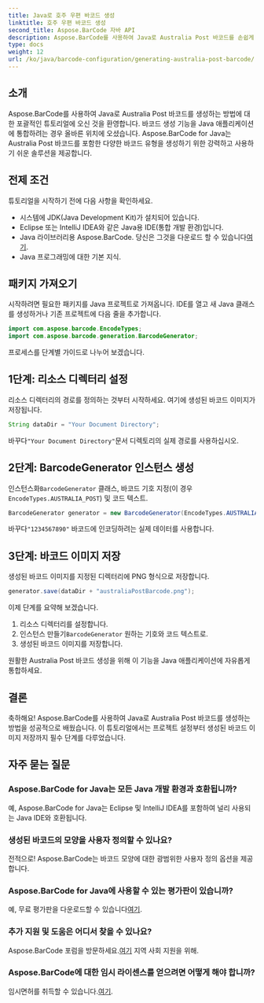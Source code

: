 ```yaml
---
title: Java로 호주 우편 바코드 생성
linktitle: 호주 우편 바코드 생성
second_title: Aspose.BarCode 자바 API
description: Aspose.BarCode를 사용하여 Java로 Australia Post 바코드를 손쉽게 생성하세요. 원활한 통합을 위해 단계별 튜토리얼을 따르세요.
type: docs
weight: 12
url: /ko/java/barcode-configuration/generating-australia-post-barcode/
---
```


## 소개

Aspose.BarCode를 사용하여 Java로 Australia Post 바코드를 생성하는 방법에 대한 포괄적인 튜토리얼에 오신 것을 환영합니다. 바코드 생성 기능을 Java 애플리케이션에 통합하려는 경우 올바른 위치에 오셨습니다. Aspose.BarCode for Java는 Australia Post 바코드를 포함한 다양한 바코드 유형을 생성하기 위한 강력하고 사용하기 쉬운 솔루션을 제공합니다.

## 전제 조건

튜토리얼을 시작하기 전에 다음 사항을 확인하세요.

- 시스템에 JDK(Java Development Kit)가 설치되어 있습니다.
- Eclipse 또는 IntelliJ IDEA와 같은 Java용 IDE(통합 개발 환경)입니다.
-  Java 라이브러리용 Aspose.BarCode. 당신은 그것을 다운로드 할 수 있습니다[여기](https://releases.aspose.com/barcode/java/).
- Java 프로그래밍에 대한 기본 지식.

## 패키지 가져오기

시작하려면 필요한 패키지를 Java 프로젝트로 가져옵니다. IDE를 열고 새 Java 클래스를 생성하거나 기존 프로젝트에 다음 줄을 추가합니다.

```java
import com.aspose.barcode.EncodeTypes;
import com.aspose.barcode.generation.BarcodeGenerator;
```

프로세스를 단계별 가이드로 나누어 보겠습니다.

## 1단계: 리소스 디렉터리 설정

리소스 디렉터리의 경로를 정의하는 것부터 시작하세요. 여기에 생성된 바코드 이미지가 저장됩니다.

```java
String dataDir = "Your Document Directory";
```

 바꾸다`"Your Document Directory"`문서 디렉토리의 실제 경로를 사용하십시오.

## 2단계: BarcodeGenerator 인스턴스 생성

 인스턴스화`BarcodeGenerator` 클래스, 바코드 기호 지정(이 경우`EncodeTypes.AUSTRALIA_POST`) 및 코드 텍스트.

```java
BarcodeGenerator generator = new BarcodeGenerator(EncodeTypes.AUSTRALIA_POST, "1234567890");
```

 바꾸다`"1234567890"` 바코드에 인코딩하려는 실제 데이터를 사용합니다.

## 3단계: 바코드 이미지 저장

생성된 바코드 이미지를 지정된 디렉터리에 PNG 형식으로 저장합니다.

```java
generator.save(dataDir + "australiaPostBarcode.png");
```

이제 단계를 요약해 보겠습니다.

1. 리소스 디렉터리를 설정합니다.
2.  인스턴스 만들기`BarcodeGenerator` 원하는 기호와 코드 텍스트로.
3. 생성된 바코드 이미지를 저장합니다.

원활한 Australia Post 바코드 생성을 위해 이 기능을 Java 애플리케이션에 자유롭게 통합하세요.

## 결론

축하해요! Aspose.BarCode를 사용하여 Java로 Australia Post 바코드를 생성하는 방법을 성공적으로 배웠습니다. 이 튜토리얼에서는 프로젝트 설정부터 생성된 바코드 이미지 저장까지 필수 단계를 다루었습니다.

## 자주 묻는 질문

### Aspose.BarCode for Java는 모든 Java 개발 환경과 호환됩니까?
예, Aspose.BarCode for Java는 Eclipse 및 IntelliJ IDEA를 포함하여 널리 사용되는 Java IDE와 호환됩니다.

### 생성된 바코드의 모양을 사용자 정의할 수 있나요?
전적으로! Aspose.BarCode는 바코드 모양에 대한 광범위한 사용자 정의 옵션을 제공합니다.

### Aspose.BarCode for Java에 사용할 수 있는 평가판이 있습니까?
 예, 무료 평가판을 다운로드할 수 있습니다[여기](https://releases.aspose.com/).

### 추가 지원 및 도움은 어디서 찾을 수 있나요?
 Aspose.BarCode 포럼을 방문하세요.[여기](https://forum.aspose.com/c/barcode/13) 지역 사회 지원을 위해.

### Aspose.BarCode에 대한 임시 라이센스를 얻으려면 어떻게 해야 합니까?
 임시면허를 취득할 수 있습니다.[여기](https://purchase.aspose.com/temporary-license/).